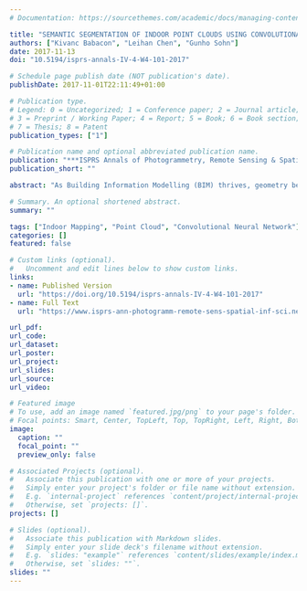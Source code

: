 ```yaml
---
# Documentation: https://sourcethemes.com/academic/docs/managing-content/

title: "SEMANTIC SEGMENTATION OF INDOOR POINT CLOUDS USING CONVOLUTIONAL NEURAL NETWORK"
authors: ["Kivanc Babacon", "Leihan Chen", "Gunho Sohn"]
date: 2017-11-13
doi: "10.5194/isprs-annals-IV-4-W4-101-2017"

# Schedule page publish date (NOT publication's date).
publishDate: 2017-11-01T22:11:49+01:00

# Publication type.
# Legend: 0 = Uncategorized; 1 = Conference paper; 2 = Journal article;
# 3 = Preprint / Working Paper; 4 = Report; 5 = Book; 6 = Book section;
# 7 = Thesis; 8 = Patent
publication_types: ["1"]

# Publication name and optional abbreviated publication name.
publication: "***ISPRS Annals of Photogrammetry, Remote Sensing & Spatial Information Sciences***, 4., pp. 101-108"
publication_short: ""

abstract: "As Building Information Modelling (BIM) thrives, geometry becomes no longer sufficient; an ever increasing variety of semantic information is needed to express an indoor model adequately. On the other hand, for the existing buildings, automatically generating semantically enriched BIM from point cloud data is in its infancy. The previous research to enhance the semantic content rely on frameworks in which some specific rules and/or features that are hand coded by specialists. These methods immanently lack generalization and easily break in different circumstances. On this account, a generalized framework is urgently needed to automatically and accurately generate semantic information. Therefore we propose to employ deep learning techniques for the semantic segmentation of point clouds into meaningful parts. More specifically, we build a volumetric data representation in order to efficiently generate the high number of training samples needed to initiate a convolutional neural network architecture. The feedforward propagation is used in such a way to perform the classification in voxel level for achieving semantic segmentation. The method is tested both for a mobile laser scanner point cloud, and a larger scale synthetically generated data. We also demonstrate a case study, in which our method can be effectively used to leverage the extraction of planar surfaces in challenging cluttered indoor environments."

# Summary. An optional shortened abstract.
summary: ""

tags: ["Indoor Mapping", "Point Cloud", "Convolutional Neural Network"]
categories: []
featured: false

# Custom links (optional).
#   Uncomment and edit lines below to show custom links.
links:
- name: Published Version
  url: "https://doi.org/10.5194/isprs-annals-IV-4-W4-101-2017"
- name: Full Text
  url: "https://www.isprs-ann-photogramm-remote-sens-spatial-inf-sci.net/IV-4-W4/101/2017/isprs-annals-IV-4-W4-101-2017.pdf"

url_pdf:
url_code:
url_dataset:
url_poster:
url_project:
url_slides:
url_source:
url_video:

# Featured image
# To use, add an image named `featured.jpg/png` to your page's folder.
# Focal points: Smart, Center, TopLeft, Top, TopRight, Left, Right, BottomLeft, Bottom, BottomRight.
image:
  caption: ""
  focal_point: ""
  preview_only: false

# Associated Projects (optional).
#   Associate this publication with one or more of your projects.
#   Simply enter your project's folder or file name without extension.
#   E.g. `internal-project` references `content/project/internal-project/index.md`.
#   Otherwise, set `projects: []`.
projects: []

# Slides (optional).
#   Associate this publication with Markdown slides.
#   Simply enter your slide deck's filename without extension.
#   E.g. `slides: "example"` references `content/slides/example/index.md`.
#   Otherwise, set `slides: ""`.
slides: ""
---
```

